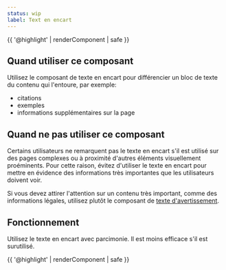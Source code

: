 ```yaml
---
status: wip
label: Text en encart
---
```


{{ '@highlight' | renderComponent | safe }}

## Quand utiliser ce composant

Utilisez le composant de texte en encart pour différencier un bloc de texte du contenu qui l'entoure, par exemple:
- citations
- exemples
- informations supplémentaires sur la page

## Quand ne pas utiliser ce composant

Certains utilisateurs ne remarquent pas le texte en encart s'il est utilisé sur des pages complexes ou à proximité d'autres éléments visuellement proéminents. Pour cette raison, évitez d'utiliser le texte en encart pour mettre en évidence des informations très importantes que les utilisateurs doivent voir.

Si vous devez attirer l'attention sur un contenu très important, comme des informations légales, utilisez plutôt le composant de [texte d'avertissement](./warning-text). 

## Fonctionnement

Utilisez le texte en encart avec parcimonie. Il est moins efficace s'il est surutilisé.

{{ '@highlight' | renderComponent | safe }}
